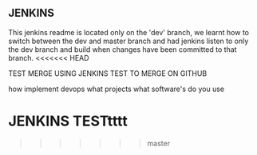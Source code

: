 ## JENKINS

This jenkins readme is located only on the 'dev' branch, we learnt how to switch between
the dev and master branch and had jenkins listen to only the dev branch and build when changes have
been committed to that branch.
<<<<<<< HEAD

TEST MERGE USING JENKINS TEST TO MERGE ON GITHUB

how implement devops
what projects
what software's do you use

JENKINS TESTtttt
=======
>>>>>>> master
